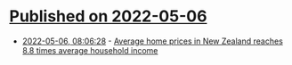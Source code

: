 # [Published on 2022-05-06](index.md)

* [2022-05-06, 08:06:28](https://news.ycombinator.com/item?id=31282621) - [Average home prices in New Zealand reaches 8.8 times average household income](https://businessdesk.co.nz/article/property/house-prices-now-at-a-record-88x-nz-incomes)
